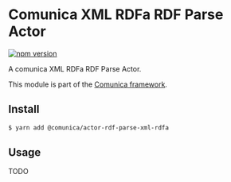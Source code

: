 # Comunica XML RDFa RDF Parse Actor

[![npm version](https://badge.fury.io/js/%40comunica%2Factor-rdf-parse-xml-rdfa.svg)](https://www.npmjs.com/package/@comunica/actor-rdf-parse-xml-rdfa)

A comunica XML RDFa RDF Parse Actor.

This module is part of the [Comunica framework](https://github.com/comunica/comunica).

## Install

```bash
$ yarn add @comunica/actor-rdf-parse-xml-rdfa
```

## Usage

TODO
